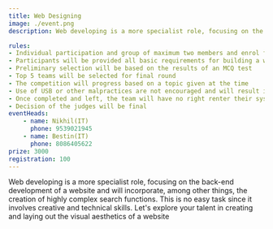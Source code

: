 ```yaml
---
title: Web Designing
image: ./event.png
description: Web developing is a more specialist role, focusing on the back-end development of a website and will incorporate, among other things, the creation of highly complex search functions. This is no easy task since it involves creative and technical skills. Let's explore your talent in creating and laying out the visual aesthetics of a website

rules: 
- Individual participation and group of maximum two members and enrol for the contest
- Participants will be provided all basic requirements for building a website (This includes a Desktop, Text editor etc.)
- Preliminary selection will be based on the results of an MCQ test
- Top 5 teams will be selected for final round
- The competition will progress based on a topic given at the time
- Use of USB or other malpractices are not encouraged and will result in disqualification
- Once completed and left, the team will have no right renter their system.
- Decision of the judges will be final
eventHeads:
    - name: Nikhil(IT)
      phone: 9539021945
    - name: Bestin(IT)
      phone: 8086405622
prize: 3000
registration: 100
---
```

Web developing is a more specialist role, focusing on the back-end development of a website and will incorporate, among other things, the creation of highly complex search functions. This is no easy task since it involves creative and technical skills. Let's explore your talent in creating and laying out the visual aesthetics of a website